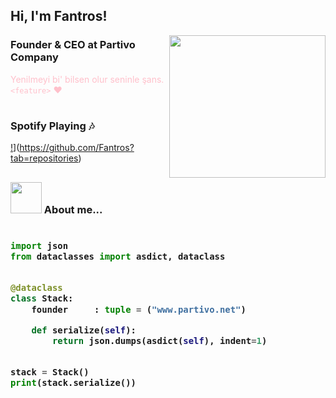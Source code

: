 <h2> Hi, I'm Fantros!</h2>
<img align='right' src="https://spotify-github-profile.vercel.app/api/view?uid=31us4ohbcaotjvvfxk5szygl4tle&cover_image=false&theme=default" width="250" height="228">

### Founder & CEO at Partivo Company
<font color="pink">Yenilmeyi bi' bilsen olur seninle şans. </em> `<feature>` :heart: </font>
#

### Spotify Playing :notes:
[!](https://github-readme-stats.vercel.app/api?username=fantros&show_icons=true&theme=dark)](https://github.com/Fantros?tab=repositories)
<br/>
<h2>


### <img src="https://media.giphy.com/media/l1J9w5fqmQ3qEBOdW/giphy.gif" width="50"> About me...  

<h3>
    
```python
​
import json
from dataclasses import asdict, dataclass


@dataclass
class Stack:
    founder     : tuple = ("www.partivo.net")

    def serialize(self):
        return json.dumps(asdict(self), indent=1)


stack = Stack()
print(stack.serialize())
​
```
</h3>


